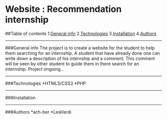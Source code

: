 # Website : Recommendation internship
##Table of contents
1.[General info](#general-info)
2.[Technologies](#technologies)
3.[Installation](#installation)
4.[Authors](#authors)
***
###General info
The project is to create a website for the student to help them searching for an internship. A student that have already done one can write down a description of his internship and a comment. This comment will be seen by other student to guide them in there search for an internship.
Project ongoing...
***
###Technologies
*HTML5/CSS3
*PHP
***
###Installation
***
###Authors
*ach-ber
*LeaVerdi
